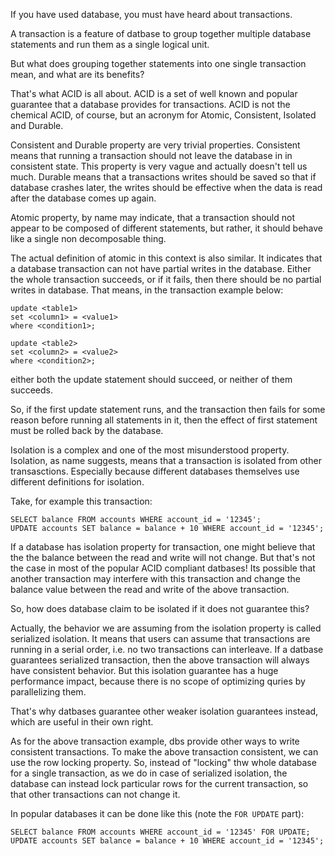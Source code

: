 If you have used database, you must have heard about transactions.

A transaction is a feature of datbase to group together multiple database
statements and run them as a single logical unit.

But what does grouping together statements into one single transaction mean,
and what are its benefits?

That's what ACID is all about. ACID is a set of well known and popular
guarantee that a database provides for transactions. ACID is not the chemical
ACID, of course, but an acronym for Atomic, Consistent, Isolated and Durable.

Consistent and Durable property are very trivial properties. Consistent means
that running a transaction should not leave the database in in consistent state.
This property is very vague and actually doesn't tell us much. Durable means
that a transactions writes should be saved so that if database crashes later,
the writes should be effective when the data is read after the database comes up
again.

Atomic property, by name may indicate, that a transaction should not appear
to be composed of different statements, but rather, it should behave like a
single non decomposable thing.

The actual definition of atomic in this context is also similar. It indicates
that a database transaction can not have partial writes in the database. Either
the whole transaction succeeds, or if it fails, then there should be no partial
writes in database. That means, in the transaction example below:

```
update <table1>
set <column1> = <value1>
where <condition1>;

update <table2>
set <column2> = <value2>
where <condition2>;
```

either both the update statement should succeed, or neither of them succeeds.

So, if the first update statement runs, and the transaction then fails for some
reason before running all statements in it, then the effect of first statement
must be rolled back by the database.

Isolation is a complex and one of the most misunderstood property. Isolation, as
name suggests, means that a transaction is isolated from other transasctions.
Especially because different databases themselves use different definitions for
isolation.

Take, for example this transaction:

```
SELECT balance FROM accounts WHERE account_id = '12345';
UPDATE accounts SET balance = balance + 10 WHERE account_id = '12345';
```

If a database has isolation property for transaction, one might believe that
the the balance between the read and write will not change. But that's not
the case in most of the popular ACID compliant datbases! Its possible that
another transaction may interfere with this transaction and change the
balance value between the read and write of the above transaction.

So, how does database claim to be isolated if it does not guarantee this?

Actually, the behavior we are assuming from the isolation property is called
serialized isolation. It means that users can assume that transactions are
running in a serial order, i.e. no two transactions can interleave. If a
datbase guarantees serialized transaction, then the above transaction will
always have consistent behavior. But this isolation guarantee has a huge
performance impact, because there is no scope of optimizing quries by
parallelizing them.

That's why datbases guarantee other weaker isolation guarantees instead, which
are useful in their own right.

As for the above transaction example, dbs provide other ways to write consistent
transactions. To make the above transaction consistent, we can use the row
locking property. So, instead of "locking" thw whole database for a single
transaction, as we do in case of serialized isolation, the database can instead
lock particular rows for the current transaction, so that other transactions
can not change it.

In popular databases it can be done like this (note the `FOR UPDATE` part):

```
SELECT balance FROM accounts WHERE account_id = '12345' FOR UPDATE;
UPDATE accounts SET balance = balance + 10 WHERE account_id = '12345';
```
